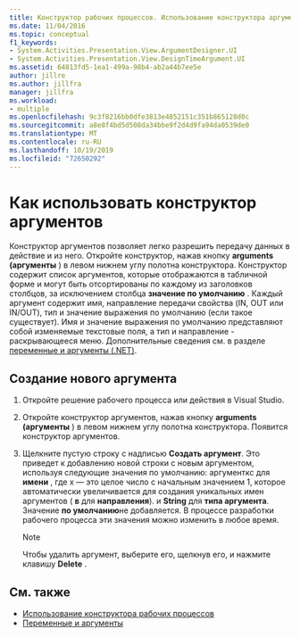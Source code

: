 ```yaml
---
title: Конструктор рабочих процессов. Использование конструктора аргументов
ms.date: 11/04/2016
ms.topic: conceptual
f1_keywords:
- System.Activities.Presentation.View.ArgumentDesigner.UI
- System.Activities.Presentation.View.DesignTimeArgument.UI
ms.assetid: 64813fd5-1ea1-499a-98b4-ab2a44b7ee5e
author: jillre
ms.author: jillfra
manager: jillfra
ms.workload:
- multiple
ms.openlocfilehash: 9c3f8216bb0dfe3813e4852151c351b865128d0c
ms.sourcegitcommit: a8e8f4bd5d508da34bbe9f2d4d9fa94da0539de0
ms.translationtype: MT
ms.contentlocale: ru-RU
ms.lasthandoff: 10/19/2019
ms.locfileid: "72650292"
---
```

# <a name="how-to-use-the-argument-designer"></a>Как использовать конструктор аргументов

Конструктор аргументов позволяет легко разрешить передачу данных в действие и из него. Откройте конструктор, нажав кнопку **arguments (аргументы** ) в левом нижнем углу полотна конструктора. Конструктор содержит список аргументов, которые отображаются в табличной форме и могут быть отсортированы по каждому из заголовков столбцов, за исключением столбца **значение по умолчанию** . Каждый аргумент содержит имя, направление передачи свойства (IN, OUT или IN/OUT), тип и значение выражения по умолчанию (если такое существует). Имя и значение выражения по умолчанию представляют собой изменяемые текстовые поля, а тип и направление - раскрывающееся меню. Дополнительные сведения см. в разделе [переменные и аргументы (.NET)](/dotnet/framework/windows-workflow-foundation/variables-and-arguments).

## <a name="to-create-a-new-argument"></a>Создание нового аргумента

1. Откройте решение рабочего процесса или действия в Visual Studio.

2. Откройте конструктор аргументов, нажав кнопку **arguments (аргументы** ) в левом нижнем углу полотна конструктора. Появится конструктор аргументов.

3. Щелкните пустую строку с надписью **Создать аргумент**. Это приведет к добавлению новой строки с новым аргументом, используя следующие значения по умолчанию: аргументкс для **имени** , где x — это целое число с начальным значением 1, которое автоматически увеличивается для создания уникальных имен аргументов ( **в** для **направления**). и **String** для **типа аргумента**. Значение **по умолчанию**не добавляется. В процессе разработки рабочего процесса эти значения можно изменить в любое время.

    > [!NOTE]
    > Чтобы удалить аргумент, выберите его, щелкнув его, и нажмите клавишу **Delete** .

## <a name="see-also"></a>См. также

- [Использование конструктора рабочих процессов](developing-applications-with-the-workflow-designer.md)
- [Переменные и аргументы](/dotnet/framework/windows-workflow-foundation/variables-and-arguments)